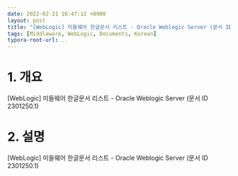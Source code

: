 ```yaml
---
date: 2022-02-21 16:47:12 +0900
layout: post
title: "[WebLogic] 미들웨어 한글문서 리스트 - Oracle Weblogic Server (문서 ID 2301250.1)"
tags: [Middleware, WebLogic, Documents, Korean]
typora-root-url: ..
---
```


# 1. 개요

[WebLogic] 미들웨어 한글문서 리스트 - Oracle Weblogic Server (문서 ID 2301250.1)




# 2. 설명

[WebLogic] 미들웨어 한글문서 리스트 - Oracle Weblogic Server (문서 ID 2301250.1)
